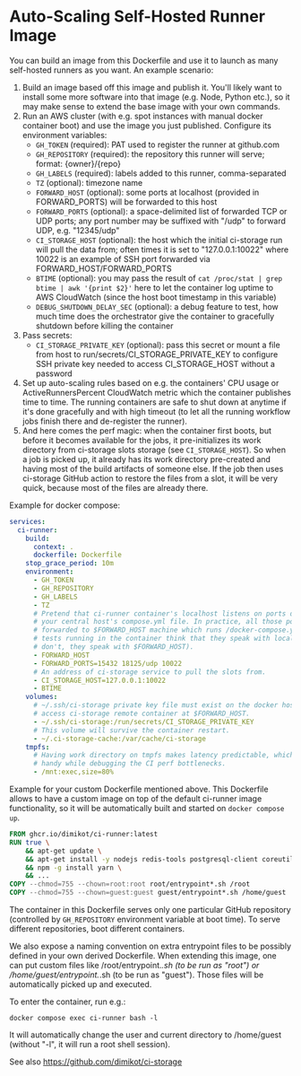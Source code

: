# Auto-Scaling Self-Hosted Runner Image

You can build an image from this Dockerfile and use it to launch as many
self-hosted runners as you want. An example scenario:

1. Build an image based off this image and publish it. You'll likely want to
   install some more software into that image (e.g. Node, Python etc.), so it
   may make sense to extend the base image with your own commands.
2. Run an AWS cluster (with e.g. spot instances with manual docker container
   boot) and use the image you just published. Configure its environment
   variables:
   - `GH_TOKEN` (required): PAT used to register the runner at github.com
   - `GH_REPOSITORY` (required): the repository this runner will serve; format:
     {owner}/{repo}
   - `GH_LABELS` (required): labels added to this runner, comma-separated
   - `TZ` (optional): timezone name
   - `FORWARD_HOST` (optional): some ports at localhost (provided in
     FORWARD_PORTS) will be forwarded to this host
   - `FORWARD_PORTS` (optional): a space-delimited list of forwarded TCP or UDP
     ports; any port number may be suffixed with "/udp" to forward UDP, e.g.
     "12345/udp"
   - `CI_STORAGE_HOST` (optional): the host which the initial ci-storage run
     will pull the data from; often times it is set to "127.0.0.1:10022" where
     10022 is an example of SSH port forwarded via FORWARD_HOST/FORWARD_PORTS
   - `BTIME` (optional): you may pass the result of `cat /proc/stat | grep btime
     | awk '{print $2}'` here to let the container log uptime to AWS CloudWatch
     (since the host boot timestamp in this variable)
   - `DEBUG_SHUTDOWN_DELAY_SEC` (optional): a debug feature to test, how much
     time does the orchestrator give the container to gracefully shutdown before
     killing the container
3. Pass secrets:
   - `CI_STORAGE_PRIVATE_KEY` (optional): pass this secret or mount a file from
     host to run/secrets/CI_STORAGE_PRIVATE_KEY to configure SSH private key
     needed to access CI_STORAGE_HOST without a password
4. Set up auto-scaling rules based on e.g. the containers' CPU usage or
   ActiveRunnersPercent CloudWatch metric which the container publishes time to
   time. The running containers are safe to shut down at anytime if it's done
   gracefully and with high timeout (to let all the running workflow jobs finish
   there and de-register the runner).
5. And here comes the perf magic: when the container first boots, but before it
   becomes available for the jobs, it pre-initializes its work directory from
   ci-storage slots storage (see `CI_STORAGE_HOST`). So when a job is picked up,
   it already has its work directory pre-created and having most of the build
   artifacts of someone else. If the job then uses ci-storage GitHub action to
   restore the files from a slot, it will be very quick, because most of the
   files are already there.

Example for docker compose:

```yml
services:
  ci-runner:
    build:
      context: .
      dockerfile: Dockerfile
    stop_grace_period: 10m
    environment:
      - GH_TOKEN
      - GH_REPOSITORY
      - GH_LABELS
      - TZ
      # Pretend that ci-runner container's localhost listens on ports defined in
      # your central host's compose.yml file. In practice, all those ports are
      # forwarded to $FORWARD_HOST machine which runs /docker-compose.yml, and the
      # tests running in the container think that they speak with localhost (they
      # don't, they speak with $FORWARD_HOST).
      - FORWARD_HOST
      - FORWARD_PORTS=15432 18125/udp 10022
      # An address of ci-storage service to pull the slots from.
      - CI_STORAGE_HOST=127.0.0.1:10022
      - BTIME
    volumes:
      # ~/.ssh/ci-storage private key file must exist on the docker host to
      # access ci-storage remote container at $FORWARD_HOST.
      - ~/.ssh/ci-storage:/run/secrets/CI_STORAGE_PRIVATE_KEY
      # This volume will survive the container restart.
      - ~/.ci-storage-cache:/var/cache/ci-storage
    tmpfs:
      # Having work directory on tmpfs makes latency predictable, which is very
      # handy while debugging the CI perf bottlenecks.
      - /mnt:exec,size=80%
```

Example for your custom Dockerfile mentioned above. This Dockerfile allows to
have a custom image on top of the default ci-runner image functionality, so it
will be automatically built and started on `docker compose up`.

```Dockerfile
FROM ghcr.io/dimikot/ci-runner:latest
RUN true \
    && apt-get update \
    && apt-get install -y nodejs redis-tools postgresql-client coreutils \
    && npm -g install yarn \
    && ...
COPY --chmod=755 --chown=root:root root/entrypoint*.sh /root
COPY --chmod=755 --chown=guest:guest guest/entrypoint*.sh /home/guest
```

The container in this Dockerfile serves only one particular GitHub repository
(controlled by `GH_REPOSITORY` environment variable at boot time). To serve
different repositories, boot different containers.

We also expose a naming convention on extra entrypoint files to be possibly
defined in your own derived Dockerfile. When extending this image, one can put
custom files like /root/entrypoint.*.sh (to be run as "root") or
/home/guest/entrypoint.*.sh (to be run as "guest"). Those files will be
automatically picked up and executed.

To enter the container, run e.g.:

```
docker compose exec ci-runner bash -l
```

It will automatically change the user and current directory to /home/guest
(without "-l", it will run a root shell session).

See also https://github.com/dimikot/ci-storage
